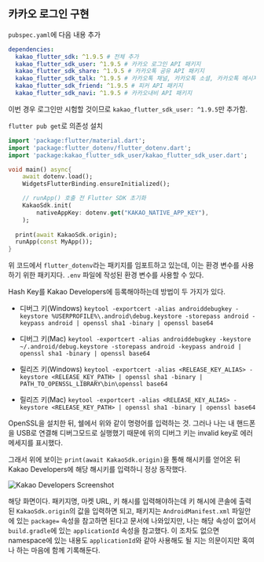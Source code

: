 ## 카카오 로그인 구현
`pubspec.yaml`에 다음 내용 추가
```yaml
dependencies:
  kakao_flutter_sdk: ^1.9.5 # 전체 추가
  kakao_flutter_sdk_user: ^1.9.5 # 카카오 로그인 API 패키지
  kakao_flutter_sdk_share: ^1.9.5 # 카카오톡 공유 API 패키지
  kakao_flutter_sdk_talk: ^1.9.5 # 카카오톡 채널, 카카오톡 소셜, 카카오톡 메시지 API 패키지
  kakao_flutter_sdk_friend: ^1.9.5 # 피커 API 패키지
  kakao_flutter_sdk_navi: ^1.9.5 # 카카오내비 API 패키지
```

이번 경우 로그인만 시험할 것이므로 `kakao_flutter_sdk_user: ^1.9.5`만 추가함.

`flutter pub get`로 의존성 설치

```dart
import 'package:flutter/material.dart';
import 'package:flutter_dotenv/flutter_dotenv.dart';
import 'package:kakao_flutter_sdk_user/kakao_flutter_sdk_user.dart';

void main() async{
    await dotenv.load();
    WidgetsFlutterBinding.ensureInitialized();

    // runApp() 호출 전 Flutter SDK 초기화
    KakaoSdk.init(
        nativeAppKey: dotenv.get("KAKAO_NATIVE_APP_KEY"),
    );
    
  print(await KakaoSdk.origin);
  runApp(const MyApp());
}
```

위 코드에서 `flutter_dotenv`라는 패키지를 임포트하고 있는데, 이는 환경 변수를 사용하기 위한 패키지다. `.env` 파일에 작성된 환경 변수를 사용할 수 있다.

Hash Key를 Kakao Developers에 등록해야하는데 방법이 두 가지가 있다.

* 디버그 키(Windows)
`keytool -exportcert -alias androiddebugkey -keystore %USERPROFILE%\.android\debug.keystore -storepass android -keypass android | openssl sha1 -binary | openssl base64`

* 디버그 키(Mac)
`keytool -exportcert -alias androiddebugkey -keystore ~/.android/debug.keystore -storepass android -keypass android | openssl sha1 -binary | openssl base64`

* 릴리즈 키(Windows)
`keytool -exportcert -alias <RELEASE_KEY_ALIAS> -keystore <RELEASE_KEY_PATH> | openssl sha1 -binary | PATH_TO_OPENSSL_LIBRARY\bin\openssl base64`
* 릴리즈 키(Mac)
`keytool -exportcert -alias <RELEASE_KEY_ALIAS> -keystore <RELEASE_KEY_PATH> | openssl sha1 -binary | openssl base64`

OpenSSL을 설치한 뒤, 쉘에서 위와 같이 명령어를 입력하는 것. 그러나 나는 내 핸드폰을 USB로 연결해 디버그모드로 실행했기 때문에 위의 디버그 키는 invalid key로 에러 메세지를 표시했다.

그래서 위에 보이는 `print(await KakaoSdk.origin)`을 통해 해시키를 얻어온 뒤 Kakao Developers에 해당 해시키를 입력하니 정상 동작했다.

![Kakao Developers Screenshot](https://i.imgur.com/UqcUNFL.png)

해당 화면이다. 패키지명, 마켓 URL,  키 해시를 입력해야하는데 키 해시에 콘솔에 출력된 `KakaoSdk.origin`의 값을 입력하면 되고, 패키지는 `AndroidManifest.xml` 파일안에 있는 `package=` 속성을 참고하면 된다고 문서에 나와있지만, 나는 해당 속성이 없어서 `build.gradle`에 있는 `applicationId` 속성을 참고했다. 이 조차도 없으면 namespace에 있는 내용도 `applicationId`와 같아 사용해도 될 지는 의문이지만 혹여나 하는 마음에 함께 기록해둔다.

